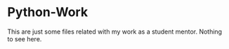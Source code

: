 # Python-Work

This are just some files related with my work as a student mentor. Nothing to see here.
